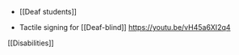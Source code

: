   - [[Deaf students]]

  - Tactile signing for [[Deaf-blind]]
    https://youtu.be/vH45a6XI2q4

[[Disabilities]]